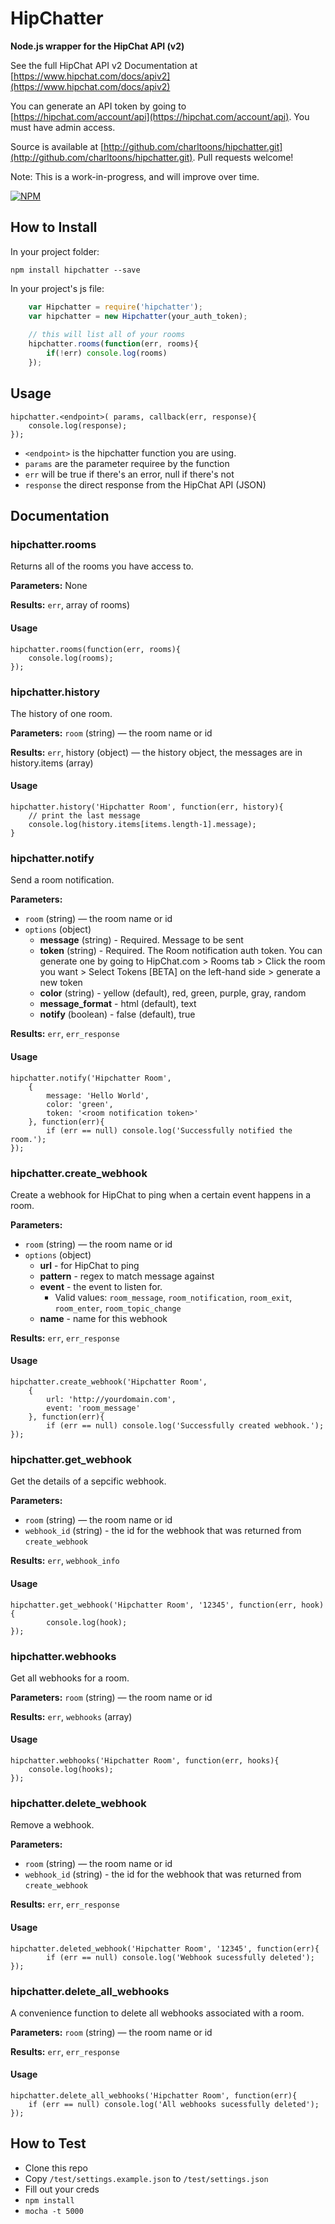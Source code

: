 HipChatter
=============

**Node.js wrapper for the HipChat API (v2)**

See the full HipChat API v2 Documentation at [https://www.hipchat.com/docs/apiv2](https://www.hipchat.com/docs/apiv2)

You can generate an API token by going to [https://hipchat.com/account/api](https://hipchat.com/account/api). You must have admin access.

Source is available at [http://github.com/charltoons/hipchatter.git](http://github.com/charltoons/hipchatter.git). Pull requests welcome!

Note: This is a work-in-progress, and will improve over time.

[![NPM](https://nodei.co/npm/hipchatter.png?downloads=true)](https://nodei.co/npm/hipchatter/)

How to Install
--------------
In your project folder:

    npm install hipchatter --save
    
In your project's js file:
````javascript
    var Hipchatter = require('hipchatter');
    var hipchatter = new Hipchatter(your_auth_token);
    
    // this will list all of your rooms
    hipchatter.rooms(function(err, rooms){
        if(!err) console.log(rooms)
    });
````

Usage
----
    hipchatter.<endpoint>( params, callback(err, response){
        console.log(response);
    });

- `<endpoint>` is the hipchatter function you are using.
- `params` are the parameter requiree by the function
- `err` will be true if there's an error, null if there's not
- `response` the direct response from the HipChat API (JSON)

Documentation
-------------

### hipchatter.rooms
Returns all of the rooms you have access to.

**Parameters:** None 

**Results:** `err`, array of rooms)
#### Usage

    hipchatter.rooms(function(err, rooms){
        console.log(rooms);
    });

### hipchatter.history
The history of one room.

**Parameters:** `room` (string) — the room name or id

**Results:** `err`, history (object) — the history object, the messages are in history.items (array)
#### Usage

    hipchatter.history('Hipchatter Room', function(err, history){
        // print the last message
        console.log(history.items[items.length-1].message);
    }

### hipchatter.notify
Send a room notification.

**Parameters:**

- `room` (string) — the room name or id
- `options` (object)
    - **message** (string) - Required. Message to be sent
    - **token** (string) - Required. The Room notification auth token. You can generate one by going to HipChat.com > Rooms tab > Click the room you want > Select Tokens [BETA] on the left-hand side > generate a new token
    - **color** (string) - yellow (default), red, green, purple, gray, random
    - **message_format** - html (default), text
    - **notify** (boolean) - false (default), true

**Results:** `err`, `err_response`

#### Usage

    hipchatter.notify('Hipchatter Room', 
        {
            message: 'Hello World',
            color: 'green',
            token: '<room notification token>'
        }, function(err){
            if (err == null) console.log('Successfully notified the room.');
    });
    
### hipchatter.create_webhook
Create a webhook for HipChat to ping when a certain event happens in a room.

**Parameters:**

- `room` (string) — the room name or id
- `options` (object)
    - **url** - for HipChat to ping
    - **pattern** - regex to match message against
    - **event** - the event to listen for.
        - Valid values: `room_message`, `room_notification`, `room_exit`, `room_enter`, `room_topic_change`
    - **name** - name for this webhook

**Results:** `err`, `err_response`

#### Usage

    hipchatter.create_webhook('Hipchatter Room', 
        {
            url: 'http://yourdomain.com',
            event: 'room_message'
        }, function(err){
            if (err == null) console.log('Successfully created webhook.');
    });

### hipchatter.get_webhook
Get the details of a sepcific webhook.

**Parameters:**

- `room` (string) — the room name or id
- `webhook_id` (string) - the id for the webhook that was returned from `create_webhook`

**Results:** `err`, `webhook_info`

#### Usage

    hipchatter.get_webhook('Hipchatter Room', '12345', function(err, hook){
            console.log(hook);
    });

### hipchatter.webhooks
Get all webhooks for a room.

**Parameters:** `room` (string) — the room name or id

**Results:** `err`, `webhooks` (array)

#### Usage

    hipchatter.webhooks('Hipchatter Room', function(err, hooks){
        console.log(hooks);
    });

### hipchatter.delete_webhook
Remove a webhook.

**Parameters:**

- `room` (string) — the room name or id
- `webhook_id` (string) - the id for the webhook that was returned from `create_webhook`

**Results:** `err`, `err_response`

#### Usage

    hipchatter.deleted_webhook('Hipchatter Room', '12345', function(err){
            if (err == null) console.log('Webhook sucessfully deleted');
    });

### hipchatter.delete\_all_webhooks
A convenience function to delete all webhooks associated with a room.

**Parameters:** `room` (string) — the room name or id

**Results:** `err`, `err_response`

#### Usage

    hipchatter.delete_all_webhooks('Hipchatter Room', function(err){
        if (err == null) console.log('All webhooks sucessfully deleted');
    });


How to Test
-----------
- Clone this repo
- Copy `/test/settings.example.json` to `/test/settings.json`
- Fill out your creds
- `npm install`
- `mocha -t 5000`